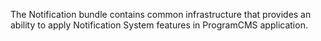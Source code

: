 The Notification bundle contains common infrastructure that provides an ability to apply Notification System features in ProgramCMS application.